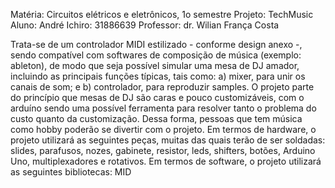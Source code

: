 ﻿Matéria: Circuitos elétricos e eletrônicos, 1o semestre
Projeto: TechMusic
Aluno: André Ichiro: 31886639
Professor: dr. Wilian França Costa

Trata-se de um controlador MIDI estilizado - conforme design anexo -, sendo compatível com softwares de composição de música (exemplo: ableton), de modo que seja possível simular uma mesa de DJ amador, incluindo as principais funções típicas, tais como: a) mixer, para unir os canais de som; e b) controlador, para reproduzir samples.
O projeto parte do princípio que mesas de DJ são caras e pouco customizáveis, com o arduíno sendo uma possível ferramenta para resolver tanto o problema do custo quanto da customização. Dessa forma, pessoas que tem música como hobby poderão se divertir com o projeto.
Em termos de hardware, o projeto utilizará as seguintes peças, muitas das quais terão de ser soldadas: slides, parafusos, nozes, gabinete, resistor, leds, shifters, botões, Arduino Uno, multiplexadores e rotativos.
Em termos de software, o projeto utilizará as seguintes bibliotecas: MID

  
